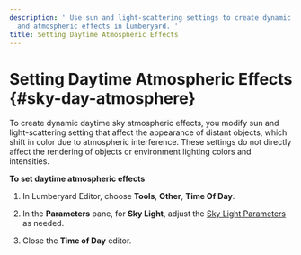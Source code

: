 ```yaml
---
description: ' Use sun and light-scattering settings to create dynamic day time sky
  and atmospheric effects in Lumberyard. '
title: Setting Daytime Atmospheric Effects
---
```

# Setting Daytime Atmospheric Effects {#sky-day-atmosphere}

To create dynamic daytime sky atmospheric effects, you modify sun and light\-scattering setting that affect the appearance of distant objects, which shift in color due to atmospheric interference\. These settings do not directly affect the rendering of objects or environment lighting colors and intensities\.

**To set daytime atmospheric effects**

1. In Lumberyard Editor, choose **Tools**, **Other**, **Time Of Day**\.

1. In the **Parameters** pane, for **Sky Light**, adjust the [Sky Light Parameters](/docs/userguide/sky/tod-parameters#sky-light-time-of-day-parameters) as needed\.

1. Close the **Time of Day** editor\.